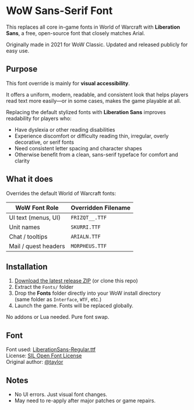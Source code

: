# WoW Sans-Serif Font

This replaces all core in-game fonts in World of Warcraft with **Liberation Sans**, a free, open-source font that closely matches Arial.

Originally made in 2021 for WoW Classic. Updated and released publicly for easy use.

## Purpose

This font override is mainly for **visual accessibility**.

It offers a uniform, modern, readable, and consistent look that helps players read text more easily—or in some cases, makes the game playable at all.

Replacing the default stylized fonts with **Liberation Sans** improves readability for players who:
- Have dyslexia or other reading disabilities
- Experience discomfort or difficulty reading thin, irregular, overly decorative, or serif fonts
- Need consistent letter spacing and character shapes
- Otherwise benefit from a clean, sans-serif typeface for comfort and clarity

## What it does

Overrides the default World of Warcraft fonts:

| WoW Font Role        | Overridden Filename |
|----------------------|---------------------|
| UI text (menus, UI)  | `FRIZQT__.TTF`      |
| Unit names           | `SKURRI.TTF`        |
| Chat / tooltips      | `ARIALN.TTF`        |
| Mail / quest headers | `MORPHEUS.TTF`      |


## Installation

1. [Download the latest release ZIP](https://github.com/hayness666/wow-sands-serif/releases)
 (or clone this repo)
2. Extract the `Fonts/` folder
3. Drop the **Fonts** folder directly into your WoW install directory  
   (same folder as `Interface`, `WTF`, etc.)
4. Launch the game. Fonts will be replaced globally.

No addons or Lua needed. Pure font swap.

## Font

Font used: [LiberationSans-Regular.ttf](https://github.com/taylor/fonts/blob/master/LiberationSans-Regular.ttf)  
License: [SIL Open Font License](https://scripts.sil.org/cms/scripts/page.php?site_id=nrsi&id=OFL)  
Original author: [@taylor](https://github.com/taylor)

## Notes

- No UI errors. Just visual font changes.
- May need to re-apply after major patches or game repairs.
